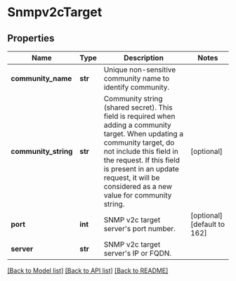 # Snmpv2cTarget

## Properties
Name | Type | Description | Notes
------------ | ------------- | ------------- | -------------
**community_name** | **str** | Unique non-sensitive community name to identify community. | 
**community_string** | **str** | Community string (shared secret). This field is required when adding a community target. When updating a community target, do not include this field in the request. If this field is present in an update request, it will be considered as a new value for community string. | [optional] 
**port** | **int** | SNMP v2c target server&#x27;s port number. | [optional] [default to 162]
**server** | **str** | SNMP v2c target server&#x27;s IP or FQDN. | 

[[Back to Model list]](../README.md#documentation-for-models) [[Back to API list]](../README.md#documentation-for-api-endpoints) [[Back to README]](../README.md)

